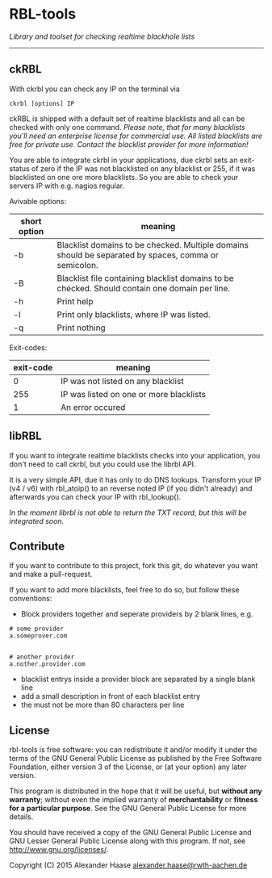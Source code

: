 # RBL-tools
*Library and toolset for checking realtime blackhole lists*

------

## ckRBL

With ckrbl you can check any IP on the terminal via
```
ckrbl [options] IP
```

ckRBL is shipped with a default set of realtime blacklists and all can be checked with only one command. *Please note, that for many blacklists you'll need an enterprise license for commercial use. All listed blacklists are free for private use. Contact the blacklist provider for more information!*

You are able to integrate ckrbl in your applications, due ckrbl sets an exit-status of zero if the IP was not blacklisted on any blacklist or 255, if it was blacklisted on one ore more blacklists. So you are able to check your servers IP with e.g. nagios regular.

Avivable options:

| short option | meaning |
| ------------ | ------- |
| -b           | Blacklist domains to be checked. Multiple domains should be separated by spaces, comma or semicolon. |
| -B           | Blacklist file containing blacklist domains to be checked. Should contain one domain per line. |
| -h           | Print help |
| -l           | Print only blacklists, where IP was listed. |
| -q           | Print nothing |

Exit-codes:

| exit-code | meaning |
| --------- | ------- |
| 0         | IP was not listed on any blacklist |
| 255       | IP was listed on one or more blacklists |
| 1         | An error occured |


## libRBL

If you want to integrate realtime blacklists checks into your application, you don't need to call ckrbl, but you could use the librbl API.

It is a very simple API, due it has only to do DNS lookups. Transform your IP (v4 / v6) with rbl_atoip() to an reverse noted IP (if you didn't already) and afterwards you can check your IP with rbl_lookup().

*In the moment librbl is not able to return the TXT record, but this will be integrated soon.*


## Contribute

If you want to contribute to this project, fork this git, do whatever you want and make a pull-request.

If you want to add more blacklists, feel free to do so, but follow these conventions:

- Block providers together and seperate providers by 2 blank lines, e.g.
```
# some provider
a.someprover.com


# another provider
a.nother.provider.com
```

- blacklist entrys inside a provider block are separated by a single blank line
- add a small description in front of each blacklist entry
- the must not be more than 80 characters per line


## License

rbl-tools is free software: you can redistribute it and/or modify it under the terms of the GNU General Public License as published by the Free Software Foundation, either version 3 of the License, or (at your option) any later version.

This program is distributed in the hope that it will be useful, but **without any warranty**; without even the implied warranty of **merchantability** or **fitness for a particular purpose**. See the GNU General Public License for more details.

You should have received a copy of the GNU General Public License and GNU Lesser General Public License along with this program. If not, see http://www.gnu.org/licenses/.

Copyright (C) 2015 Alexander Haase <alexander.haase@rwth-aachen.de>
